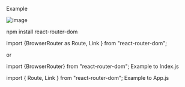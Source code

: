 Example

![image](https://imgur.com/6zKNPn2.jpg)

npm install react-router-dom

import {BrowserRouter as Route, Link } from "react-router-dom";

or

import {BrowserRouter} from "react-router-dom"; Example to Index.js

import { Route, Link } from "react-router-dom"; Example to App.js

